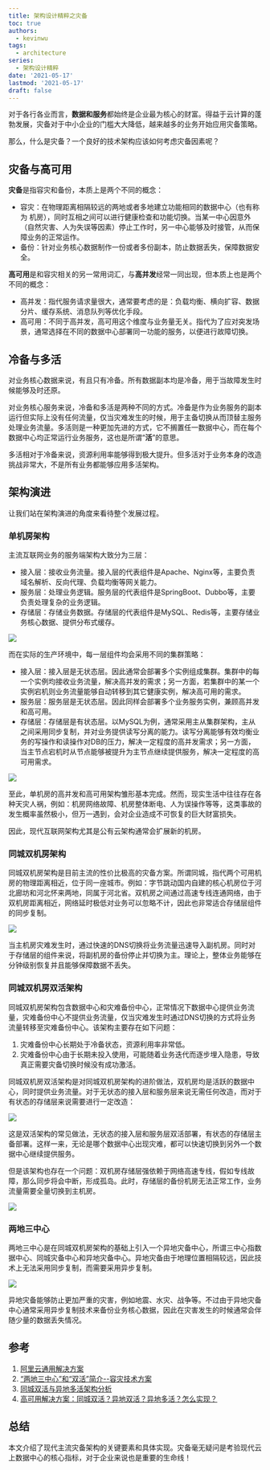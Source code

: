 ```yaml
---
title: 架构设计精粹之灾备
toc: true
authors:
  - kevinwu
tags:
  - architecture
series:
  - 架构设计精粹
date: '2021-05-17'
lastmod: '2021-05-17'
draft: false
---
```


对于各行各业而言，**数据和服务**都始终是企业最为核心的财富。得益于云计算的蓬勃发展，灾备对于中小企业的门槛大大降低，越来越多的业务开始应用灾备策略。

那么，什么是灾备？一个良好的技术架构应该如何考虑灾备因素呢？

## 灾备与高可用
**灾备**是指容灾和备份，本质上是两个不同的概念：
* 容灾：在物理距离相隔较远的两地或者多地建立功能相同的数据中心（也有称为 机房），同时互相之间可以进行健康检查和功能切换。当某一中心因意外（自然灾害、人为失误等因素）停止工作时，另一中心能够及时接管，从而保障业务的正常运作。
* 备份：针对业务核心数据制作一份或者多份副本，防止数据丢失，保障数据安全。

**高可用**是和容灾相关的另一常用词汇，与**高并发**经常一同出现，但本质上也是两个不同的概念：
* 高并发：指代服务请求量很大，通常要考虑的是：负载均衡、横向扩容、数据分片、缓存系统、消息队列等优化手段。
* 高可用：不同于高并发，高可用这个维度与业务量无关。指代为了应对突发场景，通常选择在不同的数据中心部署同一功能的服务，以便进行故障切换。

## 冷备与多活
对业务核心数据来说，有且只有冷备。所有数据副本均是冷备，用于当故障发生时候能够及时还原。

对业务核心服务来说，冷备和多活是两种不同的方式。冷备是作为业务服务的副本运行但实际上没有任何流量，仅当灾难发生的时候，用于主备切换从而顶替主服务处理业务流量。多活则是一种更加先进的方式，它不搁置任一数据中心，而在每个数据中心均正常运行业务服务，这也是所谓“**活**”的意思。

多活相对于冷备来说，资源利用率能够得到极大提升。但多活对于业务本身的改造挑战非常大，不是所有业务都能够应用多活架构。

## 架构演进
让我们站在架构演进的角度来看待整个发展过程。

### 单机房架构
主流互联网业务的服务端架构大致分为三层：
* 接入层：接收业务流量。接入层的代表组件是Apache、Nginx等，主要负责域名解析、反向代理、负载均衡等网关能力。
* 服务层：处理业务逻辑。服务层的代表组件是SpringBoot、Dubbo等，主要负责处理复杂的业务逻辑。
* 存储层：存储业务数据。存储层的代表组件是MySQL、Redis等，主要存储业务核心数据、提供分布式缓存。

![](https://kevinwu0904-blog-images.oss-cn-shanghai.aliyuncs.com/blogs-arch-failover/single-dc.png)

而在实际的生产环境中，每一层组件均会采用不同的集群策略：
* 接入层：接入层是无状态层。因此通常会部署多个实例组成集群。集群中的每一个实例均接收业务流量，解决高并发的需求；另一方面，若集群中的某一个实例宕机则业务流量能够自动转移到其它健康实例，解决高可用的需求。
* 服务层：服务层是无状态层。因此同样会部署多个业务服务实例，兼顾高并发和高可用。
* 存储层：存储层是有状态层。以MySQL为例，通常采用主从集群架构，主从之间采用同步复制，并对业务提供读写分离的能力。读写分离能够有效均衡业务的写操作和读操作对DB的压力，解决一定程度的高并发需求；另一方面，当主节点宕机时从节点能够被提升为主节点继续提供服务，解决一定程度的高可用需求。

![](https://kevinwu0904-blog-images.oss-cn-shanghai.aliyuncs.com/blogs-arch-failover/single-dc-impl.png)

至此，单机房的高并发和高可用架构雏形基本完成。然而，现实生活中往往存在各种天灾人祸，例如：机房网络故障、机房整体断电、人为误操作等等，这类事故的发生概率虽然极小，但万一遇到，会对企业造成不可恢复的巨大财富损失。

因此，现代互联网架构尤其是公有云架构通常会扩展新的机房。

### 同城双机房架构
同城双机房架构是目前主流的性价比极高的灾备方案。所谓同城，指代两个可用机房的物理距离相近，位于同一座城市。例如：字节跳动国内自建的核心机房位于河北廊坊和河北怀来两地，同属于河北省。双机房之间通过高速专线连通网络，由于双机房距离相近，网络延时极低对业务可以忽略不计，因此也非常适合存储层组件的同步复制。

![](https://kevinwu0904-blog-images.oss-cn-shanghai.aliyuncs.com/blogs-arch-failover/double-dc-backup.png)

当主机房灾难发生时，通过快速的DNS切换将业务流量迅速导入副机房。同时对于存储层的组件来说，将副机房的备份停止并切换为主。理论上，整体业务能够在分钟级别恢复并且能够保障数据不丢失。

### 同城双机房双活架构
同城双机房架构包含数据中心和灾难备份中心，正常情况下数据中心提供业务流量，灾难备份中心不提供业务流量，仅当灾难发生时通过DNS切换的方式将业务流量转移至灾难备份中心。该架构主要存在如下问题：

1. 灾难备份中心长期处于冷备状态，资源利用率非常低。
2. 灾难备份中心由于长期未投入使用，可能随着业务迭代而逐步埋入隐患，导致真正需要灾备切换时候没有成功激活。

同城双机房双活架构是对同城双机房架构的进阶做法，双机房均是活跃的数据中心，同时提供业务流量。对于无状态的接入层和服务层来说无需任何改造，而对于有状态的存储层来说需要进行一定改造：

![](https://kevinwu0904-blog-images.oss-cn-shanghai.aliyuncs.com/blogs-arch-failover/double-dc-active.png)

这是双活架构的常见做法，无状态的接入层和服务层双活部署，有状态的存储层主备部署。这样一来，无论是哪个数据中心出现灾难，都可以快速切换到另外一个数据中心继续提供服务。

但是该架构也存在一个问题：双机房存储层强依赖于网络高速专线，假如专线故障，那么同步将会中断，形成孤岛。此时，存储层的备份机房无法正常工作，业务流量需要全量切换到主机房。

![](https://kevinwu0904-blog-images.oss-cn-shanghai.aliyuncs.com/blogs-arch-failover/double-dc-active-network-issue.png)

### 两地三中心
两地三中心是在同城双机房架构的基础上引入一个异地灾备中心，所谓三中心指数据中心、同城灾备中心和异地灾备中心。异地灾备由于地理位置相隔较远，因此技术上无法采用同步复制，而需要采用异步复制。

![](https://kevinwu0904-blog-images.oss-cn-shanghai.aliyuncs.com/blogs-arch-failover/treble-dc.png)

异地灾备能够防止更加严重的灾害，例如地震、水灾、战争等。不过由于异地灾备中心通常采用异步复制技术来备份业务核心数据，因此在灾害发生的时候通常会伴随少量的数据丢失情况。

## 参考
1. [阿里云通用解决方案](https://help.aliyun.com/product/63551.html?spm=a2c4g.11186623.6.540.476d75f3xoTlDk)
2. [“两地三中心”和“双活”简介--容灾技术方案](https://cloud.tencent.com/developer/article/1645727)
3. [同城双活与异地多活架构分析](https://segmentfault.com/a/1190000024447073)
4. [高可用解决方案：同城双活？异地双活？异地多活？怎么实现？](https://www.modb.pro/db/41137)

## 总结
本文介绍了现代主流灾备架构的关键要素和具体实现。灾备毫无疑问是考验现代云上数据中心的核心指标，对于企业来说也是重要的生命线！